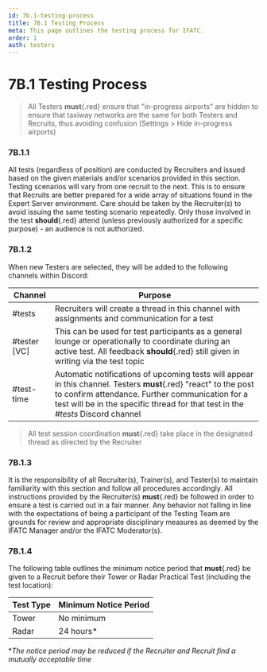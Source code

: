 ```yaml
---
id: 7b.1-testing-process
title: 7B.1 Testing Process
meta: This page outlines the testing process for IFATC.
order: 1
auth: testers
---
```


# 7B.1 Testing Process



> All Testers **must**{.red} ensure that "in-progress airports" are hidden to ensure that taxiway networks are the same for both Testers and Recruits, thus avoiding confusion (Settings > Hide in-progress airports)



### 7B.1.1

All tests (regardless of position) are conducted by Recruiters and issued based on the given materials and/or scenarios provided in this section. Testing scenarios will vary from one recruit to the next. This is to ensure that Recruits are better prepared for a wide array of situations found in the Expert Server environment. Care should be taken by the Recruiter(s) to avoid issuing the same testing scenario repeatedly. Only those involved in the test **should**{.red} attend (unless previously authorized for a specific purpose) - an audience is not authorized. 



### 7B.1.2

When new Testers are selected, they will be added to the following channels within Discord:



| Channel      | Purpose                                                      |
| ------------ | ------------------------------------------------------------ |
| #tests       | Recruiters will create a thread in this channel with assignments and communication for a test |
| #tester [VC] | This can be used for test participants as a general lounge or operationally to coordinate during an active test. All feedback **should**{.red} still given in writing via the test topic |
| #test-time   | Automatic notifications of upcoming tests will appear in this channel. Testers **must**{.red} "react" to the post to confirm attendance. Further communication for a test will be in the specific thread for that test in the *#tests* Discord channel |



> All test session coordination **must**{.red} take place in the designated thread as directed by the Recruiter



### 7B.1.3

It is the responsibility of all Recruiter(s), Trainer(s), and Tester(s) to maintain familiarity with this section and follow all procedures accordingly. All instructions provided by the Recruiter(s) **must**{.red} be followed in order to ensure a test is carried out in a fair manner. Any behavior not falling in line with the expectations of being a participant of the Testing Team are grounds for review and appropriate disciplinary measures as deemed by the IFATC Manager and/or the IFATC Moderator(s).



### 7B.1.4

The following table outlines the minimum notice period that **must**{.red} be given to a Recruit before their Tower or Radar Practical Test (including the test location):



| Test Type | Minimum Notice Period |
| --------- | --------------------- |
| Tower     | No minimum            |
| Radar     | 24 hours*             |

**The notice period may be reduced if the Recruiter and Recruit find a mutually acceptable time*